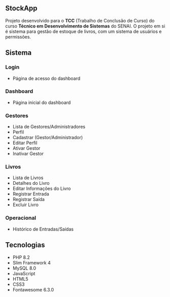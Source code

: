 ## StockApp
Projeto desenvolvido para o **TCC** (Trabalho de Conclusão de Curso) do curso **Técnico em Desenvolvimento de Sistemas** do SENAI.
O projeto em si é sistema para gestão de estoque de livros, com um sistema de usuários e permissões.

## Sistema
### Login
* Página de acesso do dashboard
### Dashboard
* Página inicial do dashboard
### Gestores
* Lista de Gestores/Administradores
* Perfil
* Cadastrar (Gestor/Administrador)
* Editar Perfil
* Ativar Gestor
* Inativar Gestor
### Livros
* Lista de Livros
* Detalhes do Livro
* Editar Informações do Livro
* Registrar Entrada
* Registrar Saída
* Excluir Livro
### Operacional
* Histórico de Entradas/Saídas

## Tecnologias
* PHP 8.2
* Slim Framework 4
* MySQL 8.0
* JavaScript
* HTML5
* CSS3
* Fontawesome 6.3.0
